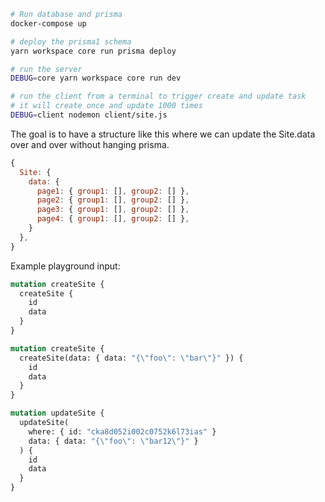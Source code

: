 ```sh
# Run database and prisma
docker-compose up

# deploy the prisma1 schema
yarn workspace core run prisma deploy

# run the server
DEBUG=core yarn workspace core run dev

# run the client from a terminal to trigger create and update task
# it will create once and update 1000 times
DEBUG=client nodemon client/site.js
```

The goal is to have a structure like this where we can update the Site.data over and over without hanging prisma.
```js
{
  Site: {
    data: {
      page1: { group1: [], group2: [] },
      page2: { group1: [], group2: [] },
      page3: { group1: [], group2: [] },
      page4: { group1: [], group2: [] },
    }
  },
}
```

Example playground input:
```graphql
mutation createSite {
  createSite {
    id
    data
  }
}

mutation createSite {
  createSite(data: { data: "{\"foo\": \"bar\"}" }) {
    id
    data
  }
}

mutation updateSite {
  updateSite(
    where: { id: "cka8d052i002c0752k6l73ias" }
    data: { data: "{\"foo\": \"bar12\"}" }
  ) {
    id
    data
  }
}
```